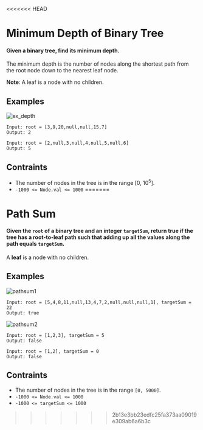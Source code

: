 <<<<<<< HEAD
# Minimum Depth of Binary Tree
#### Given a binary tree, find its minimum depth.

The minimum depth is the number of nodes along the shortest path from the root node down to the nearest leaf node.

**Note**: A leaf is a node with no children.

## Examples
![ex_depth](https://user-images.githubusercontent.com/66882470/126671171-1bd7b132-56b9-4993-8e84-e7aa2697258e.jpg)
```
Input: root = [3,9,20,null,null,15,7]
Output: 2
```
```
Input: root = [2,null,3,null,4,null,5,null,6]
Output: 5
```
## Contraints
* The number of nodes in the tree is in the range [0, 10<sup>5</sup>].
* ```-1000 <= Node.val <= 1000```
=======
# Path Sum
#### Given the `root` of a binary tree and an integer `targetSum`, return true if the tree has a **root-to-leaf** path such that adding up all the values along the path equals `targetSum`.

A **leaf** is a node with no children.
## Examples
![pathsum1](https://user-images.githubusercontent.com/66882470/133070840-1d89de73-5a97-4b38-a3ca-f0445c559493.jpg)
```
Input: root = [5,4,8,11,null,13,4,7,2,null,null,null,1], targetSum = 22
Output: true
```
![pathsum2](https://user-images.githubusercontent.com/66882470/133070904-302ef7aa-6943-42af-8101-603f9b688299.jpg)
```
Input: root = [1,2,3], targetSum = 5
Output: false
```
```
Input: root = [1,2], targetSum = 0
Output: false
````
## Contraints
* The number of nodes in the tree is in the range `[0, 5000]`.
* `-1000 <= Node.val <= 1000`
* `-1000 <= targetSum <= 1000`
>>>>>>> 2b13e3bb23edfc25fa373aa09019e309ab6a6b3c
